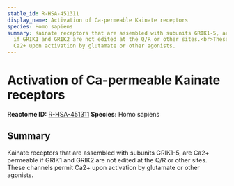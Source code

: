 ```yaml
---
stable_id: R-HSA-451311
display_name: Activation of Ca-permeable Kainate receptors
species: Homo sapiens
summary: Kainate receptors that are assembled with subunits GRIK1-5, are Ca2+ permeable
  if GRIK1 and GRIK2 are not edited at the Q/R or other sites.<br>These channels permit
  Ca2+ upon activation by glutamate or other agonists.
---
```


# Activation of Ca-permeable Kainate receptors
**Reactome ID:** [R-HSA-451311](https://reactome.org/content/detail/R-HSA-451311)
**Species:** Homo sapiens

## Summary

Kainate receptors that are assembled with subunits GRIK1-5, are Ca2+ permeable if GRIK1 and GRIK2 are not edited at the Q/R or other sites.<br>These channels permit Ca2+ upon activation by glutamate or other agonists.

